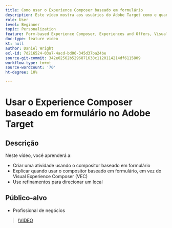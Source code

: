 ```yaml
---
title: Como usar o Experience Composer baseado em formulário
description: Este vídeo mostra aos usuários do Adobe Target como e quando usar o Experience Composer baseado em formulários.
role: User
level: Beginner
topic: Personalization
feature: Form-based Experience Composer, Experiences and Offers, Visual Experience Composer (VEC)
doc-type: feature video
kt: null
author: Daniel Wright
exl-id: 7d216524-03a7-4acd-bd06-345d37ba24be
source-git-commit: 342e02562b5296871638c1120114214df6115809
workflow-type: tm+mt
source-wordcount: '70'
ht-degree: 10%

---
```


# Usar o Experience Composer baseado em formulário no Adobe Target

## Descrição

Neste vídeo, você aprenderá a:

* Criar uma atividade usando o compositor baseado em formulário
* Explicar quando usar o compositor baseado em formulário, em vez do Visual Experience Composer (VEC)
* Use refinamentos para direcionar um local

## Público-alvo

* Profissional de negócios

>[!VIDEO](https://video.tv.adobe.com/v/17390/?quality=12)
